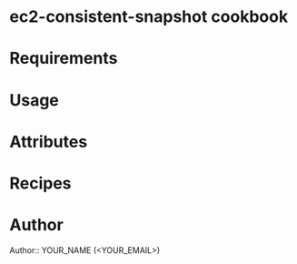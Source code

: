 # ec2-consistent-snapshot cookbook

# Requirements

# Usage

# Attributes

# Recipes

# Author

Author:: YOUR_NAME (<YOUR_EMAIL>)
